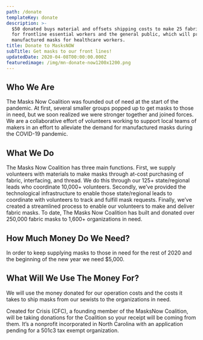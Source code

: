 ```yaml
---
path: /donate
templateKey: donate
description: >-
  $50 donated buys material and offsets shipping costs to make 25 fabric masks
  for frontline essential workers and the general public, which will preserve
  manufactured masks for healthcare workers.
title: Donate to MasksNOW
subTitle: Get masks to our front lines!
updatedDate: 2020-04-08T00:00:00.000Z
featuredimage: /img/mn-donate-now1200x1200.png
---
```

## Who We Are

The Masks Now Coalition was founded out of need at the start of the pandemic. At first, several smaller groups popped up to get masks to those in need, but we soon realized we were stronger together and joined forces. We are a collaborative effort of volunteers working to support local teams of makers in an effort to alleviate the demand for manufactured masks during the COVID-19 pandemic.

## What We Do

The Masks Now Coalition has three main functions. First, we supply volunteers with materials to make masks through at-cost purchasing of fabric, interfacing, and thread. We do this through our 125+ state/regional leads who coordinate 10,000+ volunteers. Secondly, we’ve provided the technological infrastructure to enable those state/regional leads to coordinate with volunteers to track and fulfill mask requests. Finally, we’ve created a streamlined process to enable our volunteers to make and deliver fabric masks. To date, The Masks Now Coalition has built and donated over 250,000 fabric masks to 1,600+ organizations in need.

## How Much Money Do We Need?

In order to keep supplying masks to those in need for the rest of 2020 and the beginning of the new year we need $5,000.

## What Will We Use The Money For?

We will use the money donated for our operation costs and the costs it takes to ship masks from our sewists to the organizations in need.

Created for Crisis (CFC), a founding member of the MasksNow Coalition, will be taking donations for the Coalition so your receipt will be coming from them. It’s a nonprofit incorporated in North Carolina with an application pending for a 501c3 tax exempt organization.